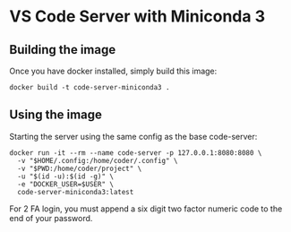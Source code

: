 # VS Code Server with Miniconda 3

## Building the image

Once you have docker installed, simply build this image:

```
docker build -t code-server-miniconda3 .
```

## Using the image

Starting the server using the same config as the base code-server:

```
docker run -it --rm --name code-server -p 127.0.0.1:8080:8080 \
  -v "$HOME/.config:/home/coder/.config" \
  -v "$PWD:/home/coder/project" \
  -u "$(id -u):$(id -g)" \
  -e "DOCKER_USER=$USER" \
  code-server-miniconda3:latest
```

For 2 FA login, you must append a six digit two factor numeric code to the end of your password.
